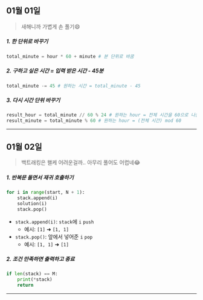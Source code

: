 ## 01월 01일

> 새해니까 가볍게 손 풀기😄

##### 1. 한 단위로 바꾸기

```python
total_minute = hour * 60 + minute # 분 단위로 바꿈
```

##### 2. 구하고 싶은 시간 = 입력 받은 시간 - 45분

```python
total_minute -= 45 # 원하는 시간 = total_minute - 45
```

##### 3. 다시 시간 단위 바꾸기

```python
result_hour = total_minute // 60 % 24 # 원하는 hour = 전체 시간을 60으로 나눈 몫 mod 24
result_minute = total_minute % 60 # 원하는 hour = (전체 시간) mod 60
```

---

## 01월 02일

> 백트래킹은 왤케 어려운걸까.. 아무리 풀어도 어렵네😂

##### 1. 반복문 돌면서 재귀 호출하기

```python
for i in range(start, N + 1):
    stack.append(i)
    solution(i)
    stack.pop()
```

- `stack.append(i)`: `stack`에 `i` `push`
  - 예시: `[1]` ➜ `[1, 1]`
- `stack.pop()`: 앞에서 넣어준 `i` `pop`
  - 예시: `[1, 1]` ➜ `[1]`

##### 2. 조건 만족하면 출력하고 종료

```python
if len(stack) == M:
    print(*stack)
    return
```

---
